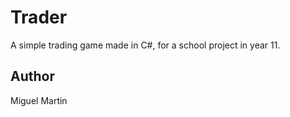 # Trader

A simple trading game made in C#, for a school project in year 11.

## Author

Miguel Martin